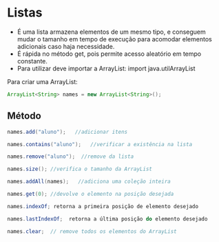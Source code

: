 # Listas

- É uma lista armazena elementos de um mesmo tipo, e conseguem mudar o tamanho em tempo de execução para acomodar elementos adicionais caso haja necessidade.
- É rápida no método get, pois permite acesso aleatório em tempo constante.
- Para utilizar deve importar a ArrayList: import java.utilArrayList

Para criar uma ArrayList:

```java
ArrayList<String> names = new ArrayList<String>();
```

## Método

```java
names.add("aluno");   //adicionar itens

names.contains("aluno");   //verificar a existência na lista

names.remove("aluno");  //remove da lista

names.size(); //verifica o tamanho da ArrayList

names.addAll(names);   //adiciona uma coleção inteira

names.get(0); //devolve o elemento na posição desejada

names.indexOf; retorna a primeira posição de elemento desejado

names.lastIndexOf;  retorna a última posição do elemento desejado

names.clear;  // remove todos os elementos do ArrayList

```


